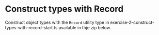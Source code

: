 # Construct types with Record

Construct object types with the `Record` utility type in exercise-2-construct-types-with-record-start.ts available in thje zip below.
